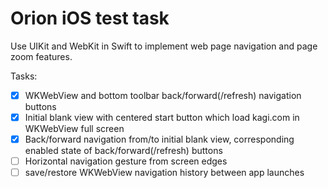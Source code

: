 # Orion iOS test task

Use UIKit and WebKit in Swift to implement web page navigation and page zoom features.

Tasks:

- [x] WKWebView and bottom toolbar back/forward(/refresh) navigation buttons
- [x] Initial blank view with centered start button which load kagi.com in WKWebView full screen
- [x] Back/forward navigation from/to initial blank view, corresponding enabled state of back/forward(/refresh) buttons
- [ ] Horizontal navigation gesture from screen edges
- [ ] save/restore WKWebView navigation history between app launches
